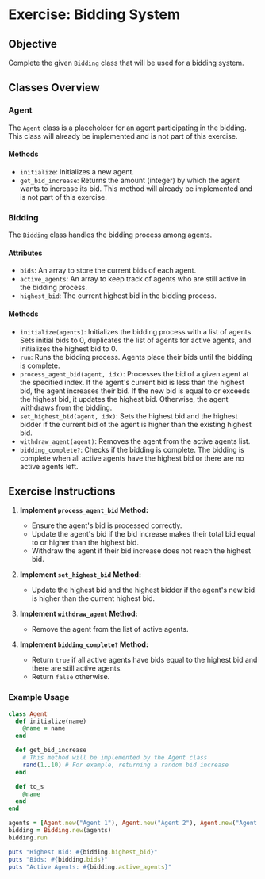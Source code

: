 # Exercise: Bidding System

## Objective
Complete the given `Bidding` class that will be used for a bidding system.

## Classes Overview

### Agent
The `Agent` class is a placeholder for an agent participating in the bidding. This class will already be implemented and is not part of this exercise.

#### Methods
- `initialize`: Initializes a new agent.
- `get_bid_increase`: Returns the amount (integer) by which the agent wants to increase its bid. This method will already be implemented and is not part of this exercise.

### Bidding
The `Bidding` class handles the bidding process among agents.

#### Attributes
- `bids`: An array to store the current bids of each agent.
- `active_agents`: An array to keep track of agents who are still active in the bidding process.
- `highest_bid`: The current highest bid in the bidding process.

#### Methods
- `initialize(agents)`: Initializes the bidding process with a list of agents. Sets initial bids to 0, duplicates the list of agents for active agents, and initializes the highest bid to 0.
- `run`: Runs the bidding process. Agents place their bids until the bidding is complete.
- `process_agent_bid(agent, idx)`: Processes the bid of a given agent at the specified index. If the agent's current bid is less than the highest bid, the agent increases their bid. If the new bid is equal to or exceeds the highest bid, it updates the highest bid. Otherwise, the agent withdraws from the bidding.
- `set_highest_bid(agent, idx)`: Sets the highest bid and the highest bidder if the current bid of the agent is higher than the existing highest bid.
- `withdraw_agent(agent)`: Removes the agent from the active agents list.
- `bidding_complete?`: Checks if the bidding is complete. The bidding is complete when all active agents have the highest bid or there are no active agents left.

## Exercise Instructions
1. **Implement `process_agent_bid` Method:**
   - Ensure the agent's bid is processed correctly.
   - Update the agent's bid if the bid increase makes their total bid equal to or higher than the highest bid.
   - Withdraw the agent if their bid increase does not reach the highest bid.

2. **Implement `set_highest_bid` Method:**
   - Update the highest bid and the highest bidder if the agent's new bid is higher than the current highest bid.

3. **Implement `withdraw_agent` Method:**
   - Remove the agent from the list of active agents.

4. **Implement `bidding_complete?` Method:**
   - Return `true` if all active agents have bids equal to the highest bid and there are still active agents.
   - Return `false` otherwise.

### Example Usage
```ruby
class Agent
  def initialize(name)
    @name = name
  end

  def get_bid_increase
    # This method will be implemented by the Agent class
    rand(1..10) # For example, returning a random bid increase
  end

  def to_s
    @name
  end
end

agents = [Agent.new("Agent 1"), Agent.new("Agent 2"), Agent.new("Agent 3")]
bidding = Bidding.new(agents)
bidding.run

puts "Highest Bid: #{bidding.highest_bid}"
puts "Bids: #{bidding.bids}"
puts "Active Agents: #{bidding.active_agents}"
